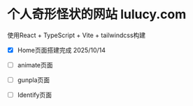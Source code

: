 # 个人奇形怪状的网站 lulucy.com
使用React + TypeScript + Vite + tailwindcss构建
- [x] Home页面搭建完成 2025/10/14
- [ ] animate页面
- [ ] gunpla页面
- [ ] Identify页面

